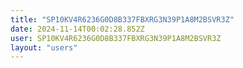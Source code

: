 ```yaml
---
title: "SP10KV4R6236G0D8B337FBXRG3N39P1A8M2BSVR3Z"
date: 2024-11-14T00:02:28.852Z
user: SP10KV4R6236G0D8B337FBXRG3N39P1A8M2BSVR3Z
layout: "users"
---
```

    